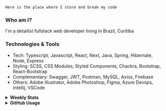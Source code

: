 ```
Here is the place where I store and break my code
```
### Who am I?
I'm a detailist fullstack web developer living in Brazil, Curitiba

### Technologies & Tools
- Tech: Typescript, Javascript, React, Next, Java, Spring, Hibernate, Node, Express
- Styling: SCSS, CSS Modules, Styled Components, Chackra, Bootstrap, React-Bootstrap
- Complementary: Swagger, JWT, Postman, MySQL, Axios, Firebase
- Others: Adobe Illustrator, Adobe Photoshop, Figma, Azure Devops, Intellij, VSCode

<details>
  <summary><b> Weekly Stats</b></summary>
<!--START_SECTION:waka-->

```txt
TypeScript     27 hrs 16 mins  ██████████████████████▓░░   90.09 %
JSON           1 hr            ▓░░░░░░░░░░░░░░░░░░░░░░░░   03.33 %
JavaScript     54 mins         ▓░░░░░░░░░░░░░░░░░░░░░░░░   03.00 %
CSS            26 mins         ▒░░░░░░░░░░░░░░░░░░░░░░░░   01.48 %
Ezhil          24 mins         ▒░░░░░░░░░░░░░░░░░░░░░░░░   01.35 %
```

<!--END_SECTION:waka-->
</details>

<details>
  <summary><b> GitHub Usage</b></summary>
  
[![Top Langs](https://github-readme-stats.vercel.app/api/top-langs/?username=gxlpes&&langs_count=9&layout=compact)](https://github.com/anuraghazra/github-readme-stats)

</details>
